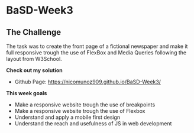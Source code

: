# BaSD-Week3
## The Challenge
The task was to create the front page of a fictional newspaper and make it full responsive trough the use of FlexBox and Media Queries following the layout from W3School.

**Check out my solution**

- Github Page: https://nicomunoz909.github.io/BaSD-Week3/

**This week goals**

- Make a responsive website trough the use of breakpoints
- Make a responsive website trough the use of Flexbox
- Understand and apply a mobile first design
- Understand the reach and usefulness of JS in web development
